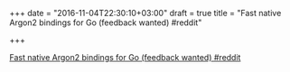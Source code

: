 +++
date = "2016-11-04T22:30:10+03:00"
draft = true
title = "Fast native Argon2 bindings for Go (feedback wanted)  #reddit"

+++

<p><a href="https://t.co/XC71WUwgjl">Fast native Argon2 bindings for Go (feedback wanted)  #reddit</a></p>
